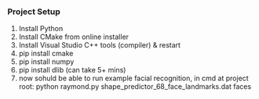 ### Project Setup
1. Install Python
2. Install CMake from online installer 
3. Install Visual Studio C++ tools (compiler) & restart
4. pip install cmake
5. pip install numpy
6. pip install dlib (can take 5+ mins)
7. now sohuld be able to run example facial recognition, in cmd at project root: python raymond.py shape_predictor_68_face_landmarks.dat faces